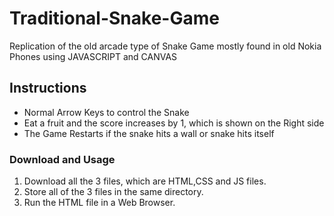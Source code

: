 # Traditional-Snake-Game
Replication of the old arcade type of Snake Game mostly found in old Nokia Phones using JAVASCRIPT and CANVAS
## Instructions
<ul>
<li>Normal Arrow Keys to control the Snake</li>
<li>Eat a fruit and the score increases by 1, which is shown on the Right side</li>
<li>The Game Restarts if the snake hits a wall or snake hits itself</li>
</ul>
<h3>Download and Usage</h3>
<ol>
<li>Download all the 3 files, which are HTML,CSS and JS files.</li>
<li>Store all of the 3 files in the same directory.</li>
<li>Run the HTML file in a Web Browser.</li>
</ol>
